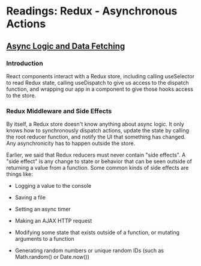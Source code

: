 # Readings: Redux - Asynchronous Actions
<!-- ### Author -->

## [Async Logic and Data Fetching](https://redux.js.org/tutorials/fundamentals/part-6-async-logic)

### Introduction

React components interact with a Redux store, including calling useSelector to read Redux state, calling useDispatch to give us access to the dispatch function, and wrapping our app in a <Provider> component to give those hooks access to the store.

### Redux Middleware and Side Effects

By itself, a Redux store doesn't know anything about async logic. It only knows how to synchronously dispatch actions, update the state by calling the root reducer function, and notify the UI that something has changed. Any asynchronicity has to happen outside the store.

Earlier, we said that Redux reducers must never contain "side effects". A "side effect" is any change to state or behavior that can be seen outside of returning a value from a function. Some common kinds of side effects are things like:

- Logging a value to the console

- Saving a file

- Setting an async timer

- Making an AJAX HTTP request

- Modifying some state that exists outside of a function, or mutating arguments to a function

- Generating random numbers or unique random IDs (such as Math.random() or Date.now())





















